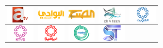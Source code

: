| ![](https://raw.githubusercontent.com/RevGear/logo/master/Countries/KW/A-TV.png) | ![](https://raw.githubusercontent.com/RevGear/logo/master/Countries/KW/Al-Bawadi.png) | ![](https://raw.githubusercontent.com/RevGear/logo/master/Countries/KW/Al-Sabah.png) | ![](https://raw.githubusercontent.com/RevGear/logo/master/Countries/KW/Ch4-Teen.png) | ![](https://raw.githubusercontent.com/RevGear/logo/master/Countries/KW/KTV-1.png) | 
|:---:|:---:|:---:|:---:|:---:| 
| ![](https://raw.githubusercontent.com/RevGear/logo/master/Countries/KW/KTV-2.png) | ![](https://raw.githubusercontent.com/RevGear/logo/master/Countries/KW/KTV-Sport.png) | ![](https://raw.githubusercontent.com/RevGear/logo/master/Countries/KW/Marina-TV.png) | ![](https://raw.githubusercontent.com/RevGear/logo/master/Countries/KW/Scope-TV.png)  | 
